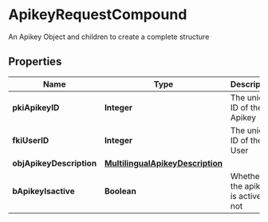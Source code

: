 

# ApikeyRequestCompound

An Apikey Object and children to create a complete structure

## Properties

| Name | Type | Description | Notes |
|------------ | ------------- | ------------- | -------------|
|**pkiApikeyID** | **Integer** | The unique ID of the Apikey |  [optional] |
|**fkiUserID** | **Integer** | The unique ID of the User |  |
|**objApikeyDescription** | [**MultilingualApikeyDescription**](MultilingualApikeyDescription.md) |  |  |
|**bApikeyIsactive** | **Boolean** | Whether the apikey is active or not |  [optional] |



